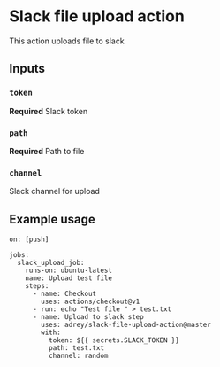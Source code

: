 # Slack file upload action

This action uploads file to slack

## Inputs

### `token`

**Required** Slack token

### `path`

**Required** Path to file

### `channel`

Slack channel for upload

## Example usage

```
on: [push]

jobs:
  slack_upload_job:
    runs-on: ubuntu-latest
    name: Upload test file
    steps:
      - name: Checkout
        uses: actions/checkout@v1
      - run: echo "Test file " > test.txt
      - name: Upload to slack step
        uses: adrey/slack-file-upload-action@master
        with:
          token: ${{ secrets.SLACK_TOKEN }}
          path: test.txt
          channel: random
```


